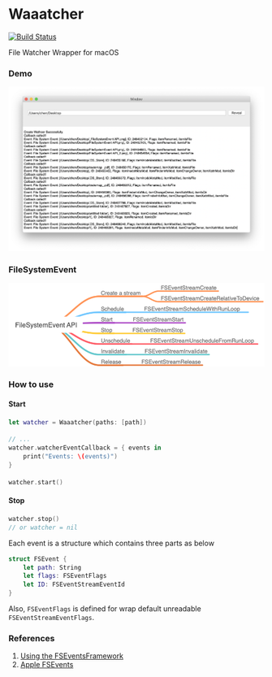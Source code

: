 # Waaatcher

[![Build Status](https://travis-ci.com/hechen/Waaatcher.svg?branch=master)](https://travis-ci.com/hechen/Waaatcher)

File Watcher Wrapper for macOS


### Demo
![Demo](.assets/Demo.png)


### FileSystemEvent

![FileSystemEvent API](.assets/FileSystemEventAPI.png)


### How to use

#### Start

``` Swift
let watcher = Waaatcher(paths: [path])

// ...
watcher.watcherEventCallback = { events in
    print("Events: \(events)")
}

watcher.start()
```

#### Stop

``` Swift
watcher.stop()
// or watcher = nil
```


Each event is a structure which contains three parts as below

``` Swift
struct FSEvent {
    let path: String
    let flags: FSEventFlags
    let ID: FSEventStreamEventId
}
```

Also, `FSEventFlags` is defined for wrap default unreadable `FSEventStreamEventFlags`.



### References

1. [Using the FSEventsFramework](https://developer.apple.com/library/archive/documentation/Darwin/Conceptual/FSEvents_ProgGuide/UsingtheFSEventsFramework/UsingtheFSEventsFramework.html)
2. [Apple FSEvents](http://nicoleibrahim.com/apple-fsevents-forensics/)
